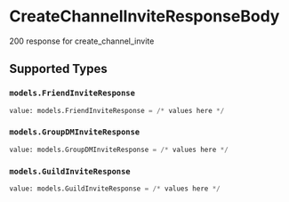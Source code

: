 # CreateChannelInviteResponseBody

200 response for create_channel_invite


## Supported Types

### `models.FriendInviteResponse`

```python
value: models.FriendInviteResponse = /* values here */
```

### `models.GroupDMInviteResponse`

```python
value: models.GroupDMInviteResponse = /* values here */
```

### `models.GuildInviteResponse`

```python
value: models.GuildInviteResponse = /* values here */
```

